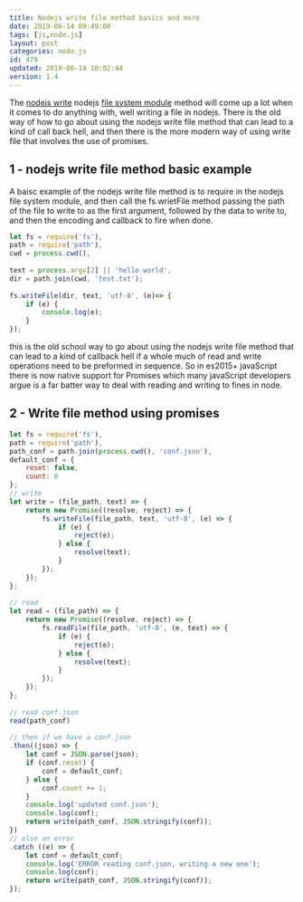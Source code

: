 ```yaml
---
title: Nodejs write file method basics and more
date: 2019-06-14 09:49:00
tags: [js,node.js]
layout: post
categories: node.js
id: 479
updated: 2019-06-14 10:02:44
version: 1.4
---
```


The [nodejs write](https://nodejs.org/api/fs.html#fs_fs_writefile_file_data_options_callback) nodejs [file system module](/2018/02/08/nodejs-filesystem/) method will come up a lot when it comes to do anything with, well writing a file in nodejs. There is the old way of how to go about using the nodejs write file method that can lead to a kind of call back hell, and then there is the more modern way of using write file that involves the use of promises.

<!-- more -->

## 1 - nodejs write file method basic example

A baisc example of the nodejs write file method is to require in the nodejs file system module, and then call the fs.wrietFile method passing the path of the file to write to as the first argument, followed by the data to write to, and then the encoding and callback to fire when done.

```js
let fs = require('fs'),
path = require('path'),
cwd = process.cwd(),
 
text = process.argv[2] || 'hello world',
dir = path.join(cwd, 'test.txt');
 
fs.writeFile(dir, text, 'utf-8', (e)=> {
    if (e) {
        console.log(e);
    }
});
```

this is the old school way to go about using the nodejs write file method that can lead to a kind of callback hell if a whole much of read and write operations need to be preformed in sequence. So in es2015+ javaScript there is now native support for Promises which many javaScript developers argue is a far batter way to deal with reading and writing to fines in node.

## 2 - Write file method using promises

```js
let fs = require('fs'),
path = require('path'),
path_conf = path.join(process.cwd(), 'conf.json'),
default_conf = {
    reset: false,
    count: 0
};
// write
let write = (file_path, text) => {
    return new Promise((resolve, reject) => {
        fs.writeFile(file_path, text, 'utf-8', (e) => {
            if (e) {
                reject(e);
            } else {
                resolve(text);
            }
        });
    });
};
 
// read
let read = (file_path) => {
    return new Promise((resolve, reject) => {
        fs.readFile(file_path, 'utf-8', (e, text) => {
            if (e) {
                reject(e);
            } else {
                resolve(text);
            }
        });
    });
};
 
// read conf.json
read(path_conf)
 
// then if we have a conf.json
.then((json) => {
    let conf = JSON.parse(json);
    if (conf.reset) {
        conf = default_conf;
    } else {
        conf.count += 1;
    }
    console.log('updated conf.json');
    console.log(conf);
    return write(path_conf, JSON.stringify(conf));
})
// else an error
.catch ((e) => {
    let conf = default_conf;
    console.log('ERROR reading conf.json, writing a new one');
    console.log(conf);
    return write(path_conf, JSON.stringify(conf));
});
```